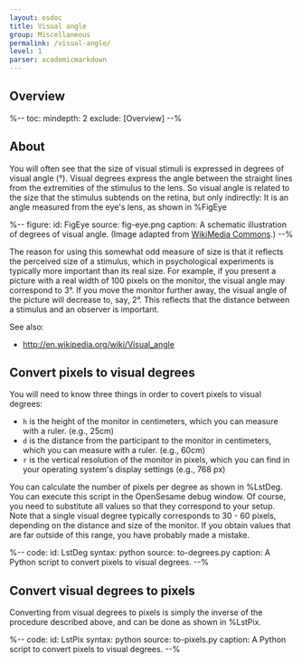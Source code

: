 ```yaml
---
layout: osdoc
title: Visual angle
group: Miscellaneous
permalink: /visual-angle/
level: 1
parser: academicmarkdown
---
```


## Overview

%--
toc:
 mindepth: 2
 exclude: [Overview]
--%

## About

You will often see that the size of visual stimuli is expressed in degrees of visual angle (°). Visual degrees express the angle between the straight lines from the extremities of the stimulus to the lens. So visual angle is related to the size that the stimulus subtends on the retina, but only indirectly: It is an angle measured from the eye's lens, as shown in %FigEye
	
%--
figure:
 id: FigEye
 source: fig-eye.png
 caption: A schematic illustration of degrees of visual angle. (Image adapted from [WikiMedia Commons](http://commons.wikimedia.org/wiki/File:Schematic_diagram_of_the_human_eye.svg).)
--%

The reason for using this somewhat odd measure of size is that it reflects the perceived size of a stimulus, which in psychological experiments is typically more important than its real size. For example, if you present a picture with a real width of 100 pixels on the monitor, the visual angle may correspond to 3°. If you move the monitor further away, the visual angle of the picture will decrease to, say, 2°. This reflects that the distance between a stimulus and an observer is important.

See also:

- <http://en.wikipedia.org/wiki/Visual_angle>

## Convert pixels to visual degrees

You will need to know three things in order to covert pixels to visual degrees:

- `h` is the height of the monitor in centimeters, which you can measure with a ruler. (e.g., 25cm)
- `d` is the distance from the participant to the monitor in centimeters, which you can measure with a ruler. (e.g., 60cm)
- `r` is the vertical resolution of the monitor in pixels, which you can find in your operating system's display settings (e.g., 768 px)

You can calculate the number of pixels per degree as shown in %LstDeg. You can execute this script in the OpenSesame debug window. Of course, you need to substitute all values so that they correspond to your setup. Note that a single visual degree typically corresponds to 30 - 60 pixels, depending on the distance and size of the monitor. If you obtain values that are far outside of this range, you have probably made a mistake.

%--
code:
 id: LstDeg
 syntax: python
 source: to-degrees.py
 caption: A Python script to convert pixels to visual degrees.
--%

## Convert visual degrees to pixels

Converting from visual degrees to pixels is simply the inverse of the procedure described above, and can be done as shown in %LstPix.
	
%--
code:
 id: LstPix
 syntax: python
 source: to-pixels.py
 caption: A Python script to convert pixels to visual degrees.
--%